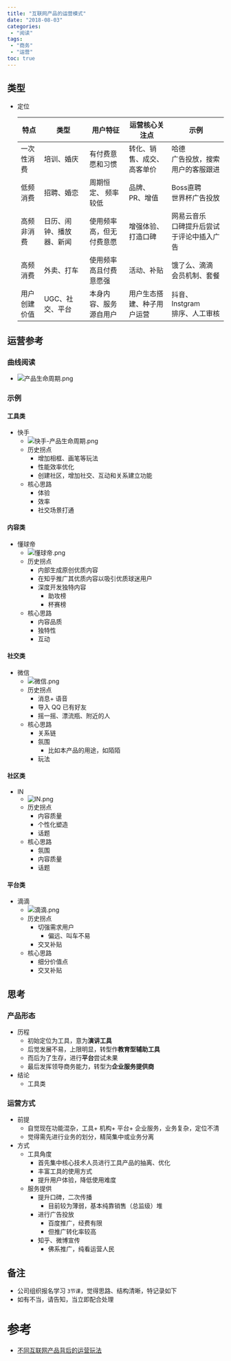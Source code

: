 ```yaml
---
title: "互联网产品的运营模式"
date: "2018-08-03"
categories:
 - "阅读"
tags:
 - "商务"
 - "运营"
toc: true
---
```



## 类型
- 定位

    | 特点         | 类型                  | 用户特征                | 运营核心关注点            | 示例                                         |
    |--------------|-----------------------|-------------------------|---------------------------|----------------------------------------------|
    | 一次性消费   | 培训、婚庆             | 有付费意愿和习惯        | 转化、销售、成交、高客单价   | 哈德<br>广告投放，搜索用户的客服跟进          |
    | 低频消费     | 招聘、婚恋             | 周期恒定、 频率较低      | 品牌、PR、增值              | Boss直聘<br>世界杯广告投放                   |
    | 高频非消费   | 日历、闹钟、播放器、新闻 | 使用频率高，但无付费意愿 | 增强体验、打造口碑         | 网易云音乐<br>口碑提升后尝试于评论中插入广告 |
    | 高频消费     | 外卖、打车             | 使用频率高且付费意愿强  | 活动、补贴                 | 饿了么、滴滴<br>会员机制、套餐                 |
    | 用户创建价值 | UGC、社交、平台         | 本身内容、服务源自用户   | 用户生态搭建、种子用户运营 | 抖音、Instgram<br>排序、人工审核               |


## 运营参考
### 曲线阅读
- ![产品生命周期.png](http://otzm88f21.bkt.clouddn.com/30475300-dedf-4ce3-b771-337c64c22735.png)

### 示例
#### 工具类
- 快手
    - ![快手-产品生命周期.png](http://otzm88f21.bkt.clouddn.com/3eb239e8-bc4a-4260-ad55-aa949c51870b.png)
    - 历史拐点
        - 增加相框、画笔等玩法
        - 性能效率优化
        - 创建社区，增加社交、互动和关系建立功能
    - 核心思路
        - 体验
        - 效率
        - 社交场景打通

#### 内容类
- 懂球帝
    - ![懂球帝.png](http://otzm88f21.bkt.clouddn.com/1499ee94-206a-4652-b2f0-ef1eacd4291a.png)
    - 历史拐点
        - 内部生成原创优质内容
        - 在知乎推广其优质内容以吸引优质球迷用户
        - 深度开发独特内容
            - 助攻榜
            - 杯赛榜
    - 核心思路
        - 内容品质
        - 独特性
        - 互动

#### 社交类
- 微信
    - ![微信.png](http://otzm88f21.bkt.clouddn.com/92f2a0ca-85ee-48e6-bc9b-b22c1e75d218.png)
    - 历史拐点
        - 消息+ 语音
        - 导入 QQ 已有好友
        - 摇一摇、漂流瓶、附近的人
    - 核心思路
        - 关系链
        - 氛围
            - 比如本产品的用途，如陌陌
        - 玩法

#### 社区类
- IN
    - ![IN.png](http://otzm88f21.bkt.clouddn.com/706468c3-14b8-4862-a7cf-85fa8053480d.png)
    - 历史拐点
        - 内容质量
        - 个性化塑造
        - 话题
    - 核心思路
        - 氛围
        - 内容质量
        - 话题

#### 平台类
- 滴滴
    - ![滴滴.png](http://otzm88f21.bkt.clouddn.com/a4bb644f-ac3e-4b22-a894-8b69cf022885.png)
    - 历史拐点
        - 切强需求用户
            - 偏远、叫车不易
        - 交叉补贴
    - 核心思路
        - 细分价值点
        - 交叉补贴

## 思考
### 产品形态
- 历程
    - 初始定位为工具，意为**演讲工具**
    - 后觉发展不易，上限明显，转型作**教育型辅助工具**
    - 而后为了生存，进行**平台**尝试未果
    - 最后发挥领导商务能力，转型为**企业服务提供商**
- 结论
    - 工具类

### 运营方式
- 前提
    - 自觉现在功能混杂，工具+ 机构+ 平台+ 企业服务，业务复杂，定位不清
    - 觉得需先进行业务的划分，精简集中或业务分离
- 方式
    - 工具角度
        - 首先集中核心技术人员进行工具产品的抽离、优化
        - 丰富工具的使用方式
        - 提升用户体验，降低使用难度
    - 服务提供
        - 提升口碑，二次传播
            - 目前较为薄弱，基本纯靠销售（总监级）堆
        - 进行广告投放
            - 百度推广，经费有限
            - 但推广转化率较高
        - 知乎、微博宣传
            - 佛系推广，纯看运营人民


## 备注
- 公司组织报名学习 `3节课`，觉得思路、结构清晰，特记录如下
- 如有不当，请告知，当立即配合处理


 # 参考
 - [不同互联网产品背后的运营玩法](https://class.sanjieke.cn/online/course/cid/128772.html)
